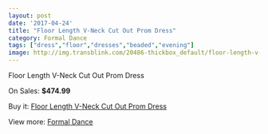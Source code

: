 ```yaml
---
layout: post
date: '2017-04-24'
title: "Floor Length V-Neck Cut Out Prom Dress"
category: Formal Dance
tags: ["dress","floor","dresses","beaded","evening"]
image: http://img.transblink.com/20486-thickbox_default/floor-length-v-neck-cut-out-prom-dress.jpg
---
```

Floor Length V-Neck Cut Out Prom Dress

On Sales: **$474.99**
<a href="https://www.transblink.com/en/formal-dance/6472-floor-length-v-neck-cut-out-prom-dress.html"><amp-img layout="responsive" width="600" height="600" src="//img.transblink.com/20486-thickbox_default/floor-length-v-neck-cut-out-prom-dress.jpg" alt="Floor Length V-Neck Cut Out Prom Dress 0" /></a>
<a href="https://www.transblink.com/en/formal-dance/6472-floor-length-v-neck-cut-out-prom-dress.html"><amp-img layout="responsive" width="600" height="600" src="//img.transblink.com/20488-thickbox_default/floor-length-v-neck-cut-out-prom-dress.jpg" alt="Floor Length V-Neck Cut Out Prom Dress 1" /></a>
<a href="https://www.transblink.com/en/formal-dance/6472-floor-length-v-neck-cut-out-prom-dress.html"><amp-img layout="responsive" width="600" height="600" src="//img.transblink.com/20487-thickbox_default/floor-length-v-neck-cut-out-prom-dress.jpg" alt="Floor Length V-Neck Cut Out Prom Dress 2" /></a>

Buy it: [Floor Length V-Neck Cut Out Prom Dress](https://www.transblink.com/en/formal-dance/6472-floor-length-v-neck-cut-out-prom-dress.html "Floor Length V-Neck Cut Out Prom Dress")

View more: [Formal Dance](https://www.transblink.com/en/6-formal-dance "Formal Dance")